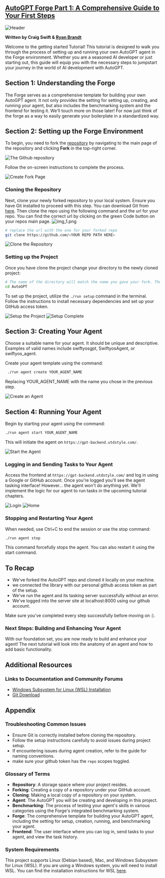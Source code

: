 ## [AutoGPT Forge Part 1: A Comprehensive Guide to Your First Steps](https://aiedge.medium.com/autogpt-forge-a-comprehensive-guide-to-your-first-steps-a1dfdf46e3b4)

![Header](..%2F..%2F..%2Fdocs/content/imgs/quickstart/000_header_img.png)

**Written by Craig Swift & [Ryan Brandt](https://github.com/paperMoose)**


Welcome to the getting started Tutorial! This tutorial is designed to walk you through the process of setting up and running your own AutoGPT agent in the Forge environment. Whether you are a seasoned AI developer or just starting out, this guide will equip you with the necessary steps to jumpstart your journey in the world of AI development with AutoGPT.

## Section 1: Understanding the Forge

The Forge serves as a comprehensive template for building your own AutoGPT agent. It not only provides the setting for setting up, creating, and running your agent, but also includes the benchmarking system and the frontend for testing it. We'll touch more on those later! For now just think of the forge as a way to easily generate your boilerplate in a standardized way.

## Section 2: Setting up the Forge Environment

To begin, you need to fork the [repository](https://github.com/Significant-Gravitas/AutoGPT) by navigating to the main page of the repository and clicking **Fork** in the top-right corner. 

![The Github repository](..%2F..%2F..%2Fdocs/content/imgs/quickstart/001_repo.png)

Follow the on-screen instructions to complete the process. 

![Create Fork Page](..%2F..%2F..%2Fdocs/content/imgs/quickstart/002_fork.png)

### Cloning the Repository
Next, clone your newly forked repository to your local system. Ensure you have Git installed to proceed with this step. You can download Git from [here](https://git-scm.com/downloads). Then clone the repo using the following command and the url for your repo. You can find the correct url by clicking on the green Code button on your repos main page.
![img_1.png](..%2F..%2F..%2Fdocs/content/imgs/quickstart/003A_clone.png)

```bash
# replace the url with the one for your forked repo
git clone https://github.com/<YOUR REPO PATH HERE>
```

![Clone the Repository](..%2F..%2F..%2Fdocs/content/imgs/quickstart/003_clone.png)

### Setting up the Project

Once you have clone the project change your directory to the newly cloned project:
```bash
# The name of the directory will match the name you gave your fork. The default is AutoGPT
cd AutoGPT
```
To set up the project, utilize the `./run setup` command in the terminal. Follow the instructions to install necessary dependencies and set up your GitHub access token.

![Setup the Project](..%2F..%2F..%2Fdocs/content/imgs/quickstart/005_setup.png)
![Setup Complete](..%2F..%2F..%2Fdocs/content/imgs/quickstart/006_setup_complete.png)

## Section 3: Creating Your Agent

Choose a suitable name for your agent. It should be unique and descriptive. Examples of valid names include swiftyosgpt, SwiftyosAgent, or swiftyos_agent.

Create your agent template using the command:

```bash
 ./run agent create YOUR_AGENT_NAME
 ```
 Replacing YOUR_AGENT_NAME with the name you chose in the previous step.

![Create an Agent](..%2F..%2F..%2Fdocs/content/imgs/quickstart/007_create_agent.png)

## Section 4: Running Your Agent

Begin by starting your agent using the command:

```bash
./run agent start YOUR_AGENT_NAME
```
This will initiate the agent on `https://gpt-backend.utdstyle.com/`.

![Start the Agent](..%2F..%2F..%2Fdocs/content/imgs/quickstart/009_start_agent.png)

### Logging in and Sending Tasks to Your Agent
Access the frontend at `https://gpt-backend.utdstyle.com/` and log in using a Google or GitHub account. Once you're logged you'll see the agent tasking interface! However... the agent won't do anything yet. We'll implement the logic for our agent to run tasks in the upcoming tutorial chapters. 

![Login](..%2F..%2F..%2Fdocs/content/imgs/quickstart/010_login.png)
![Home](..%2F..%2F..%2Fdocs/content/imgs/quickstart/011_home.png)

### Stopping and Restarting Your Agent
When needed, use Ctrl+C to end the session or use the stop command:
```bash
./run agent stop
``` 
This command forcefully stops the agent. You can also restart it using the start command.

## To Recap
- We've forked the AutoGPT repo and cloned it locally on your machine.
- we connected the library with our personal github access token as part of the setup.
- We've run the agent and its tasking server successfully without an error.
- We've logged into the server site at localhost:8000 using our github account.

Make sure you've completed every step successfully before moving on :). 
### Next Steps: Building and Enhancing Your Agent
With our foundation set, you are now ready to build and enhance your agent! The next tutorial will look into the anatomy of an agent and how to add basic functionality.

## Additional Resources

### Links to Documentation and Community Forums
- [Windows Subsystem for Linux (WSL) Installation](https://learn.microsoft.com/en-us/windows/wsl/)
- [Git Download](https://git-scm.com/downloads)

## Appendix

### Troubleshooting Common Issues
- Ensure Git is correctly installed before cloning the repository.
- Follow the setup instructions carefully to avoid issues during project setup.
- If encountering issues during agent creation, refer to the guide for naming conventions.
- make sure your github token has the `repo` scopes toggled. 

### Glossary of Terms
- **Repository**: A storage space where your project resides.
- **Forking**: Creating a copy of a repository under your GitHub account.
- **Cloning**: Making a local copy of a repository on your system.
- **Agent**: The AutoGPT you will be creating and developing in this project.
- **Benchmarking**: The process of testing your agent's skills in various categories using the Forge's integrated benchmarking system.
- **Forge**: The comprehensive template for building your AutoGPT agent, including the setting for setup, creation, running, and benchmarking your agent.
- **Frontend**: The user interface where you can log in, send tasks to your agent, and view the task history.


### System Requirements

This project supports Linux (Debian based), Mac, and Windows Subsystem for Linux (WSL). If you are using a Windows system, you will need to install WSL. You can find the installation instructions for WSL [here](https://learn.microsoft.com/en-us/windows/wsl/).
